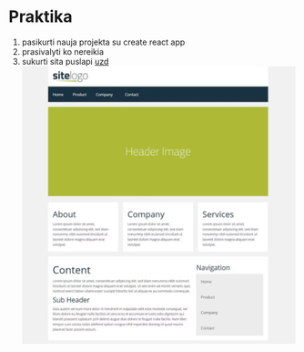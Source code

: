 # Praktika

1. pasikurti nauja projekta su create react app
2. prasivalyti ko nereikia
3. sukurti sita puslapi [uzd](uzd/react1.jpg)
   ![uzd](uzd/react1.jpg)
